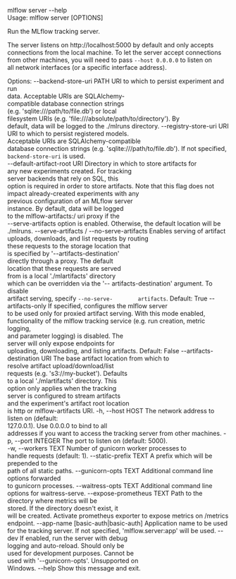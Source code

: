 mlflow server --help       
Usage: mlflow server [OPTIONS]

  Run the MLflow tracking server.

  The server listens on http://localhost:5000 by default and only accepts      
  connections from the local machine. To let the server accept connections     
  from other machines, you will need to pass ``--host 0.0.0.0`` to listen on   
  all network interfaces (or a specific interface address).

Options:
  --backend-store-uri PATH        URI to which to persist experiment and run   
                                  data. Acceptable URIs are SQLAlchemy-        
                                  compatible database connection strings       
                                  (e.g. 'sqlite:///path/to/file.db') or local  
                                  filesystem URIs (e.g.
                                  'file:///absolute/path/to/directory'). By    
                                  default, data will be logged to the
                                  ./mlruns directory.
  --registry-store-uri URI        URI to which to persist registered models.   
                                  Acceptable URIs are SQLAlchemy-compatible    
                                  database connection strings (e.g.
                                  'sqlite:///path/to/file.db'). If not
                                  specified, `backend-store-uri` is used.      
  --default-artifact-root URI     Directory in which to store artifacts for    
                                  any new experiments created. For tracking    
                                  server backends that rely on SQL, this       
                                  option is required in order to store
                                  artifacts. Note that this flag does not      
                                  impact already-created experiments with any  
                                  previous configuration of an MLflow server   
                                  instance. By default, data will be logged    
                                  to the mlflow-artifacts:/ uri proxy if the   
                                  --serve-artifacts option is enabled.
                                  Otherwise, the default location will be      
                                  ./mlruns.
  --serve-artifacts / --no-serve-artifacts
                                  Enables serving of artifact uploads,
                                  downloads, and list requests by routing      
                                  these requests to the storage location that  
                                  is specified by '--artifacts-destination'    
                                  directly through a proxy. The default        
                                  location that these requests are served      
                                  from is a local './mlartifacts' directory    
                                  which can be overridden via the '--
                                  artifacts-destination' argument. To disable  
                                  artifact serving, specify `--no-serve-       
                                  artifacts`. Default: True
  --artifacts-only                If specified, configures the mlflow server   
                                  to be used only for proxied artifact
                                  serving. With this mode enabled,
                                  functionality of the mlflow tracking
                                  service (e.g. run creation, metric logging,  
                                  and parameter logging) is disabled. The      
                                  server will only expose endpoints for        
                                  uploading, downloading, and listing
                                  artifacts. Default: False
  --artifacts-destination URI     The base artifact location from which to     
                                  resolve artifact upload/download/list        
                                  requests (e.g. 's3://my-bucket'). Defaults   
                                  to a local './mlartifacts' directory. This   
                                  option only applies when the tracking        
                                  server is configured to stream artifacts     
                                  and the experiment's artifact root location  
                                  is http or mlflow-artifacts URI.
  -h, --host HOST                 The network address to listen on (default:   
                                  127.0.0.1). Use 0.0.0.0 to bind to all       
                                  addresses if you want to access the
                                  tracking server from other machines.
  -p, --port INTEGER              The port to listen on (default: 5000).       
  -w, --workers TEXT              Number of gunicorn worker processes to       
                                  handle requests (default: 1).
  --static-prefix TEXT            A prefix which will be prepended to the      
                                  path of all static paths.
  --gunicorn-opts TEXT            Additional command line options forwarded    
                                  to gunicorn processes.
  --waitress-opts TEXT            Additional command line options for
                                  waitress-serve.
  --expose-prometheus TEXT        Path to the directory where metrics will be  
                                  stored. If the directory doesn't exist, it   
                                  will be created. Activate prometheus
                                  exporter to expose metrics on /metrics       
                                  endpoint.
  --app-name [basic-auth|basic-auth]
                                  Application name to be used for the
                                  tracking server. If not specified,
                                  'mlflow.server:app' will be used.
  --dev                           If enabled, run the server with debug        
                                  logging and auto-reload. Should only be      
                                  used for development purposes. Cannot be     
                                  used with '--gunicorn-opts'. Unsupported on  
                                  Windows.
  --help                          Show this message and exit.